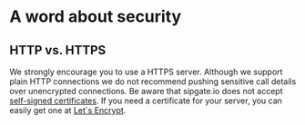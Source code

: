# A word about security

## HTTP vs. HTTPS

We strongly encourage you to use a HTTPS server. Although we support plain HTTP connections we do not recommend pushing sensitive call details over unencrypted connections. Be aware that sipgate.io does not accept [self-signed certificates](http://stackoverflow.com/a/10176685). If you need a certificate for your server, you can easily get one at [Let´s Encrypt](https://letsencrypt.org/). 
